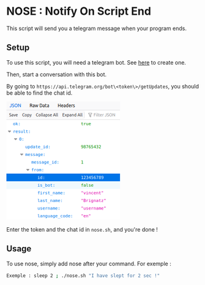 # NOSE : Notify On Script End

This script will send you a telegram message when your program ends.

## Setup

To use this script, you will need a telegram bot. See [here](https://core.telegram.org/bots#3-how-do-i-create-a-bot) to create one.

Then, start a conversation with this bot.

By going to `https://api.telegram.org/bot\<token\>/getUpdates`, you should be able to find the chat id.

![chat_id](images/chat_id.png)

Enter the token and the chat id in `nose.sh`, and you're done !

## Usage

To use nose, simply add nose after your command. For exemple :
```bash
Exemple : sleep 2 ; ./nose.sh "I have slept for 2 sec !"
```
